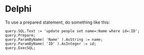Delphi
======

To use a prepared statement, do something like this:

    query.SQL.Text := 'update people set name=:Name where id=:ID';
    query.Prepare;
    query.ParamByName( 'Name' ).AsString := name;
    query.ParamByName( 'ID' ).AsInteger := id;
    query.ExecSQL;
